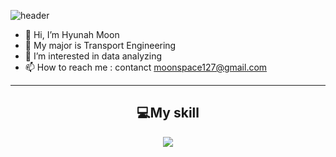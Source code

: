 ![header](https://capsule-render.vercel.app/api?type=venom&color=auto&customColorList=4&height=300&section=header&text=Hyunah's%20Github&fontSize=70)
- 👋 Hi, I’m Hyunah Moon
- 📝 My major is Transport Engineering
- 👀 I’m interested in data analyzing
- 📫 How to reach me : contanct moonspace127@gmail.com
----------------------------------------
<h2 align="center"> 💻My skill </h2> 
<div align=center>
<img src="https://img.shields.io/badge/Python-3776AB?style=for-the-badge&logo=python&logoColor=white"/>
</div>
	




